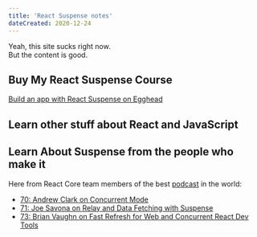 ```yaml
---
title: 'React Suspense notes'
dateCreated: 2020-12-24
---
```


Yeah, this site sucks right now.  
But the content is good.

## Buy My React Suspense Course

[Build an app with React Suspense on Egghead](https://egghead.io/courses/build-an-app-with-suspense-hooks-and-context)

## Learn other stuff about React and JavaScript

<script async data-uid="b3af526942" src="https://chantastic.ck.page/b3af526942/index.js"></script>

## Learn About Suspense from the people who make it

Here from React Core team members of the best [podcast](https://reactpodcast.com) in the world:

- [70: Andrew Clark on Concurrent Mode](https://reactpodcast.com/70)
- [71: Joe Savona on Relay and Data Fetching with Suspense](https://reactpodcast.com/71)
- [73: Brian Vaughn on Fast Refresh for Web and Concurrent React Dev Tools](https://reactpodcast.com/73)
